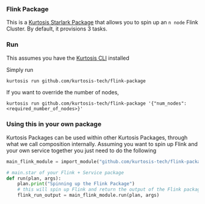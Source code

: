 ### Flink Package

This is a [Kurtosis Starlark Package](https://docs.kurtosis.com/explanations/starlark) that allows you to spin up an `n node` Flink Cluster. 
By default, it provisions 3 tasks.

### Run

This assumes you have the [Kurtosis CLI](https://docs.kurtosis.com/cli) installed

Simply run

```bash
kurtosis run github.com/kurtosis-tech/flink-package
```

If you want to override the number of nodes,

```
kurtosis run github.com/kurtosis-tech/flink-package '{"num_nodes": <required_number_of_nodes>}'
```

### Using this in your own package

Kurtosis Packages can be used within other Kurtosis Packages, through what we call composition internally. Assuming you want to spin up Flink and your own service
together you just need to do the following

```py
main_flink_module = import_module("github.com/kurtosis-tech/flink-package/main.star")

# main.star of your Flink + Service package
def run(plan, args):
    plan.print("Spinning up the Flink Package")
    # this will spin up Flink and return the output of the Flink package [flink-node-0 .. flink-node-n]
    flink_run_output = main_flink_module.run(plan, args)
```
